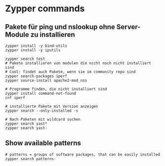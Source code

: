 # Zypper commands 

## Pakete für ping und nslookup ohne Server-Module zu installieren 

```
zypper install -y bind-utils 
zypper install -y iputils 

zypper search test_
# Pakete installieren von modulen die nicht noch nicht installiert sind
# Cool: findet auch Pakete, wenn sie im community repo sind  
zypper search-packages iperf
zypper source-install apache2-mod_nss

```

```
# Programme finden, die nicht installiert sind 
zypper install command-not-found 
cnf iperf 
```

```
# installierte Pakete mit Version anzeigen 
zypper search --only-installed -s 
```

```
# Nach Paketen mit wildcard suchen 
zypper search yast*
zypper search yast-
```


## Show available patterns ### 

```
# patterns = groups of software packages, that can be easily installed
zypper search patterns-
```

